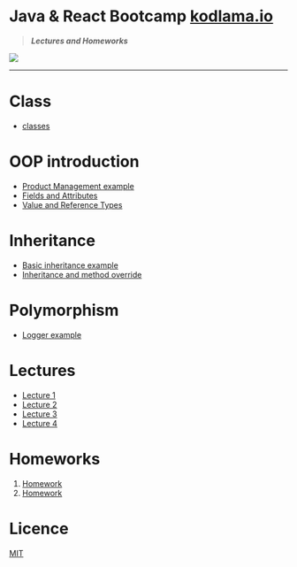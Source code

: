 # Java & React Bootcamp [kodlama.io](https://kodlama.io/)

> ***Lectures and Homeworks***

![](https://process.fs.teachablecdn.com/ADNupMnWyR7kCWRvm76Laz/resize=width:705/https://www.filepicker.io/api/file/qi4s19xSKCmtaaRUqUFI)

---
# Class

* [classes](https://github.com/OzerBey/JavaReactCamp/tree/main/classes/src)

# OOP introduction 

* [Product Management example](https://github.com/OzerBey/JavaReactCamp/tree/main/oopIntro/src/oopIntro)
* [Fields and Attributes](https://github.com/OzerBey/JavaReactCamp/tree/main/fieldsAndAttribute/src/classesWithAttributes)
* [Value and Reference Types](https://github.com/OzerBey/JavaReactCamp/tree/main/classes/src/classes)

# Inheritance

* [Basic inheritance example](https://github.com/OzerBey/JavaReactCamp/tree/main/inheritance/src/inheritance)
* [Inheritance and method override](https://github.com/OzerBey/JavaReactCamp/tree/main/inheritanceV2/src/inheritanceV2)

# Polymorphism 

* [Logger example](https://github.com/OzerBey/JavaReactCamp/tree/main/polymorphismDemo/src/polymorphismDemo)

# Lectures

* [Lecture 1](https://github.com/OzerBey/JavaReactCamp/tree/main/classes/src/classes/valueAndReferenceTypes)
* [Lecture 2](https://github.com/OzerBey/JavaReactCamp/tree/main/oopIntro/src/oopIntro) 
* [Lecture 3](https://github.com/OzerBey/JavaReactCamp/tree/main/inheritance/src)
* [Lecture 4](https://github.com/OzerBey/JavaReactCamp/tree/main/inheritanceV2/src)

# Homeworks

1. [Homework](https://github.com/OzerBey/JavaReactCamp/tree/main/homeworks/src/homework1)
2. [Homework](https://github.com/OzerBey/JavaReactCamp/tree/main/homeworks/src/homework2)


# Licence

[MIT](https://github.com/OzerBey/JavaReactCamp/blob/main/LICENCE.txt)